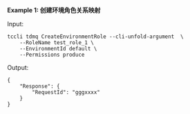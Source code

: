 **Example 1: 创建环境角色关系映射**



Input: 

```
tccli tdmq CreateEnvironmentRole --cli-unfold-argument  \
    --RoleName test_role_1 \
    --EnvironmentId default \
    --Permissions produce
```

Output: 
```
{
    "Response": {
        "RequestId": "gggxxxx"
    }
}
```

